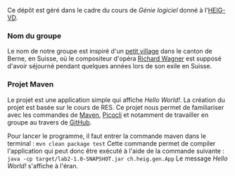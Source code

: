 Ce dépôt est géré dans le cadre du cours de _Génie logiciel_ donné à
l'[HEIG-VD][HEIG-VD].


### Nom du groupe

Le nom de notre groupe est inspiré d'un [petit village][Grindelwald] dans le
canton de Berne, en Suisse, où le compositeur d'opéra [Richard Wagner][Wagner]
est supposé d'avoir séjourné pendant quelques années lors de son exile en
Suisse.


[HEIG-VD]: https://heig-vd.ch/
[Grindelwald]: https://en.wikipedia.org/wiki/Grindelwald
[Wagner]: https://en.wikipedia.org/wiki/Richard_Wagner


### Projet Maven

Le projet est une application simple qui affiche _Hello World!_. La création du
projet est basée sur le cours de RES. Ce projet nous permet de familiariser avec
les commandes de [Maven](https://maven.apache.org/),
[Picocli](https://picocli.info/) et notamment de travailler en groupe au travers
 de [GitHub](https://github.com/).

Pour lancer le programme, il faut entrer la commande maven dans le
terminal :
  `mvn clean package test`
Cette commande permet de compiler l'application qui peut donc être exécuté à
l'aide de la commande suivante :
  `java -cp target/lab2-1.0-SNAPSHOT.jar ch.heig.gen.App`
Le message _Hello World!_ s'affiche à l'éran.
